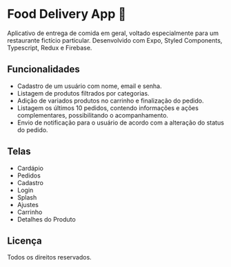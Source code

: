 # Food Delivery App 🥙

Aplicativo de entrega de comida em geral, voltado especialmente para um restaurante fictício particular. Desenvolvido com Expo, Styled Components, Typescript, Redux e Firebase.

## Funcionalidades

- Cadastro de um usuário com nome, email e senha.
- Listagem de produtos filtrados por categorias.
- Adição de variados produtos no carrinho e finalização do pedido.
- Listagem os últimos 10 pedidos, contendo informações e ações complementares, possibilitando o acompanhamento.
- Envio de notificação para o usuário de acordo com a alteração do status do pedido.

## Telas

- Cardápio
- Pedidos
- Cadastro
- Login
- Splash
- Ajustes
- Carrinho
- Detalhes do Produto

## Licença

Todos os direitos reservados.
